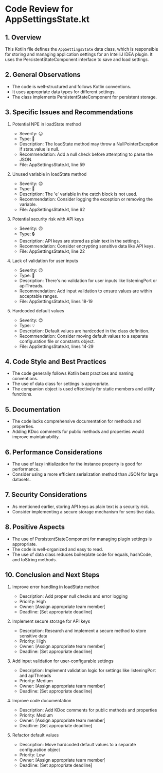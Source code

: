 # Code Review for AppSettingsState.kt

## 1. Overview

This Kotlin file defines the `AppSettingsState` data class, which is responsible for storing and managing application settings for an IntelliJ IDEA plugin. It uses the PersistentStateComponent interface to save and load settings.

## 2. General Observations

- The code is well-structured and follows Kotlin conventions.
- It uses appropriate data types for different settings.
- The class implements PersistentStateComponent for persistent storage.

## 3. Specific Issues and Recommendations

1. Potential NPE in loadState method
   - Severity: 😐
   - Type: 🐛
   - Description: The loadState method may throw a NullPointerException if state.value is null.
   - Recommendation: Add a null check before attempting to parse the JSON.
   - File: AppSettingsState.kt, line 59

2. Unused variable in loadState method
   - Severity: 😊
   - Type: 🧹
   - Description: The 'e' variable in the catch block is not used.
   - Recommendation: Consider logging the exception or removing the variable.
   - File: AppSettingsState.kt, line 62

3. Potential security risk with API keys
   - Severity: 😠
   - Type: 🔒
   - Description: API keys are stored as plain text in the settings.
   - Recommendation: Consider encrypting sensitive data like API keys.
   - File: AppSettingsState.kt, line 22

4. Lack of validation for user inputs
   - Severity: 😐
   - Type: 🐛
   - Description: There's no validation for user inputs like listeningPort or apiThreads.
   - Recommendation: Add input validation to ensure values are within acceptable ranges.
   - File: AppSettingsState.kt, lines 18-19

5. Hardcoded default values
   - Severity: 😊
   - Type: 💡
   - Description: Default values are hardcoded in the class definition.
   - Recommendation: Consider moving default values to a separate configuration file or constants object.
   - File: AppSettingsState.kt, lines 14-29

## 4. Code Style and Best Practices

- The code generally follows Kotlin best practices and naming conventions.
- The use of data class for settings is appropriate.
- The companion object is used effectively for static members and utility functions.

## 5. Documentation

- The code lacks comprehensive documentation for methods and properties.
- Adding KDoc comments for public methods and properties would improve maintainability.

## 6. Performance Considerations

- The use of lazy initialization for the instance property is good for performance.
- Consider using a more efficient serialization method than JSON for large datasets.

## 7. Security Considerations

- As mentioned earlier, storing API keys as plain text is a security risk.
- Consider implementing a secure storage mechanism for sensitive data.

## 8. Positive Aspects

- The use of PersistentStateComponent for managing plugin settings is appropriate.
- The code is well-organized and easy to read.
- The use of data class reduces boilerplate code for equals, hashCode, and toString methods.

## 10. Conclusion and Next Steps

1. Improve error handling in loadState method
   - Description: Add proper null checks and error logging
   - Priority: High
   - Owner: [Assign appropriate team member]
   - Deadline: [Set appropriate deadline]

2. Implement secure storage for API keys
   - Description: Research and implement a secure method to store sensitive data
   - Priority: High
   - Owner: [Assign appropriate team member]
   - Deadline: [Set appropriate deadline]

3. Add input validation for user-configurable settings
   - Description: Implement validation logic for settings like listeningPort and apiThreads
   - Priority: Medium
   - Owner: [Assign appropriate team member]
   - Deadline: [Set appropriate deadline]

4. Improve code documentation
   - Description: Add KDoc comments for public methods and properties
   - Priority: Medium
   - Owner: [Assign appropriate team member]
   - Deadline: [Set appropriate deadline]

5. Refactor default values
   - Description: Move hardcoded default values to a separate configuration object
   - Priority: Low
   - Owner: [Assign appropriate team member]
   - Deadline: [Set appropriate deadline]